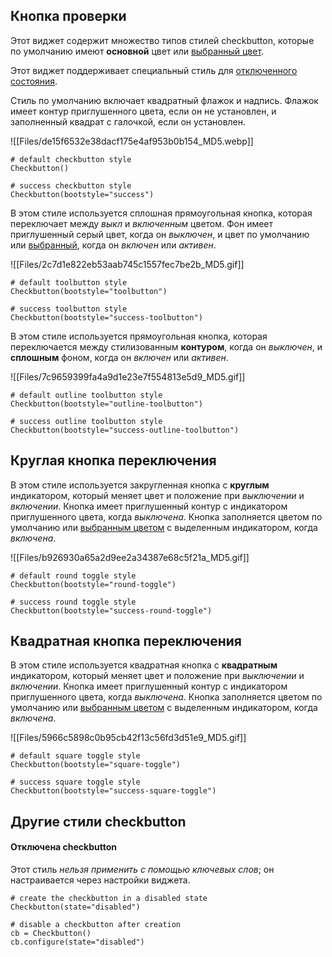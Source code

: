 [](https://github.com/israel-dryer/ttkbootstrap/edit/master/docs/styleguide/checkbutton.md "Редактировать эту страницу")

## Кнопка проверки

Этот виджет содержит множество типов стилей checkbutton, которые по умолчанию имеют **основной** цвет или [выбранный цвет](https://ttkbootstrap.readthedocs.io/en/latest/styleguide/#colors).

Этот виджет поддерживает специальный стиль для [отключенного состояния](https://ttkbootstrap.readthedocs.io/en/latest/styleguide/checkbutton/#other-checkbutton-styles).

Стиль по умолчанию включает квадратный флажок и надпись. Флажок имеет контур приглушенного цвета, если он не установлен, и заполненный квадрат с галочкой, если он установлен.

![[Files/de15f6532e38dacf175e4af953b0b154_MD5.webp]]

```
# default checkbutton style
Checkbutton()

# success checkbutton style
Checkbutton(bootstyle="success")

```

В этом стиле используется сплошная прямоугольная кнопка, которая переключает между _выкл_ и _включенным_ цветом. Фон имеет приглушенный серый цвет, когда он _выключен_, и цвет по умолчанию или [выбранный](https://ttkbootstrap.readthedocs.io/en/latest/styleguide/#colors), когда он _включен_ или _активен_.

![[Files/2c7d1e822eb53aab745c1557fec7be2b_MD5.gif]]

```
# default toolbutton style
Checkbutton(bootstyle="toolbutton")

# success toolbutton style
Checkbutton(bootstyle="success-toolbutton")

```

В этом стиле используется прямоугольная кнопка, которая переключается между стилизованным **контуром**, когда он _выключен_, и **сплошным** фоном, когда он _включен_ или _активен_.

![[Files/7c9659399fa4a9d1e23e7f554813e5d9_MD5.gif]]

```
# default outline toolbutton style
Checkbutton(bootstyle="outline-toolbutton")

# success outline toolbutton style
Checkbutton(bootstyle="success-outline-toolbutton")

```

## Круглая кнопка переключения

В этом стиле используется закругленная кнопка с **круглым** индикатором, который меняет цвет и положение при _выключении_ и _включении_. Кнопка имеет приглушенный контур с индикатором приглушенного цвета, когда _выключена_. Кнопка заполняется цветом по умолчанию или [выбранным цветом](https://ttkbootstrap.readthedocs.io/en/latest/styleguide/#colors) с выделенным индикатором, когда _включена_.

![[Files/b926930a65a2d9ee2a34387e68c5f21a_MD5.gif]]

```
# default round toggle style
Checkbutton(bootstyle="round-toggle")

# success round toggle style
Checkbutton(bootstyle="success-round-toggle")

```

## Квадратная кнопка переключения

В этом стиле используется квадратная кнопка с **квадратным** индикатором, который меняет цвет и положение при _выключении_ и _включении_. Кнопка имеет приглушенный контур с индикатором приглушенного цвета, когда _выключена_. Кнопка заполняется цветом по умолчанию или [выбранным цветом](https://ttkbootstrap.readthedocs.io/en/latest/styleguide/#colors) с выделенным индикатором, когда _включена_.

![[Files/5966c5898c0b95cb42f13c56fd3d51e9_MD5.gif]]

```
# default square toggle style
Checkbutton(bootstyle="square-toggle")

# success square toggle style
Checkbutton(bootstyle="success-square-toggle")

```

## Другие стили checkbutton

#### Отключена checkbutton

Этот стиль _нельзя применить с помощью ключевых слов_; он настраивается через настройки виджета.

```
# create the checkbutton in a disabled state
Checkbutton(state="disabled")

# disable a checkbutton after creation
cb = Checkbutton()
cb.configure(state="disabled")

```